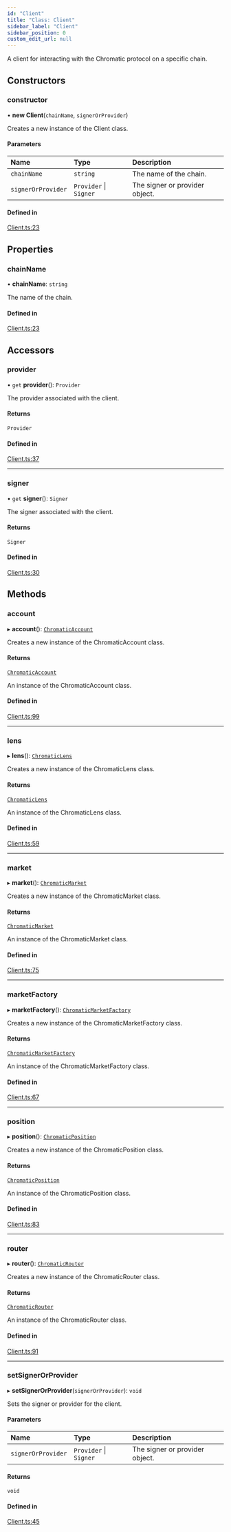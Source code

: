 ```yaml
---
id: "Client"
title: "Class: Client"
sidebar_label: "Client"
sidebar_position: 0
custom_edit_url: null
---
```


A client for interacting with the Chromatic protocol on a specific chain.

## Constructors

### constructor

• **new Client**(`chainName`, `signerOrProvider`)

Creates a new instance of the Client class.

#### Parameters

| Name | Type | Description |
| :------ | :------ | :------ |
| `chainName` | `string` | The name of the chain. |
| `signerOrProvider` | `Provider` \| `Signer` | The signer or provider object. |

#### Defined in

[Client.ts:23](https://github.com/chromatic-protocol/sdk/blob/01a7cba/packages/sdk-ethers-v6/src/Client.ts#L23)

## Properties

### chainName

• **chainName**: `string`

The name of the chain.

#### Defined in

[Client.ts:23](https://github.com/chromatic-protocol/sdk/blob/01a7cba/packages/sdk-ethers-v6/src/Client.ts#L23)

## Accessors

### provider

• `get` **provider**(): `Provider`

The provider associated with the client.

#### Returns

`Provider`

#### Defined in

[Client.ts:37](https://github.com/chromatic-protocol/sdk/blob/01a7cba/packages/sdk-ethers-v6/src/Client.ts#L37)

___

### signer

• `get` **signer**(): `Signer`

The signer associated with the client.

#### Returns

`Signer`

#### Defined in

[Client.ts:30](https://github.com/chromatic-protocol/sdk/blob/01a7cba/packages/sdk-ethers-v6/src/Client.ts#L30)

## Methods

### account

▸ **account**(): [`ChromaticAccount`](ChromaticAccount.md)

Creates a new instance of the ChromaticAccount class.

#### Returns

[`ChromaticAccount`](ChromaticAccount.md)

An instance of the ChromaticAccount class.

#### Defined in

[Client.ts:99](https://github.com/chromatic-protocol/sdk/blob/01a7cba/packages/sdk-ethers-v6/src/Client.ts#L99)

___

### lens

▸ **lens**(): [`ChromaticLens`](ChromaticLens.md)

Creates a new instance of the ChromaticLens class.

#### Returns

[`ChromaticLens`](ChromaticLens.md)

An instance of the ChromaticLens class.

#### Defined in

[Client.ts:59](https://github.com/chromatic-protocol/sdk/blob/01a7cba/packages/sdk-ethers-v6/src/Client.ts#L59)

___

### market

▸ **market**(): [`ChromaticMarket`](ChromaticMarket.md)

Creates a new instance of the ChromaticMarket class.

#### Returns

[`ChromaticMarket`](ChromaticMarket.md)

An instance of the ChromaticMarket class.

#### Defined in

[Client.ts:75](https://github.com/chromatic-protocol/sdk/blob/01a7cba/packages/sdk-ethers-v6/src/Client.ts#L75)

___

### marketFactory

▸ **marketFactory**(): [`ChromaticMarketFactory`](ChromaticMarketFactory.md)

Creates a new instance of the ChromaticMarketFactory class.

#### Returns

[`ChromaticMarketFactory`](ChromaticMarketFactory.md)

An instance of the ChromaticMarketFactory class.

#### Defined in

[Client.ts:67](https://github.com/chromatic-protocol/sdk/blob/01a7cba/packages/sdk-ethers-v6/src/Client.ts#L67)

___

### position

▸ **position**(): [`ChromaticPosition`](ChromaticPosition.md)

Creates a new instance of the ChromaticPosition class.

#### Returns

[`ChromaticPosition`](ChromaticPosition.md)

An instance of the ChromaticPosition class.

#### Defined in

[Client.ts:83](https://github.com/chromatic-protocol/sdk/blob/01a7cba/packages/sdk-ethers-v6/src/Client.ts#L83)

___

### router

▸ **router**(): [`ChromaticRouter`](ChromaticRouter.md)

Creates a new instance of the ChromaticRouter class.

#### Returns

[`ChromaticRouter`](ChromaticRouter.md)

An instance of the ChromaticRouter class.

#### Defined in

[Client.ts:91](https://github.com/chromatic-protocol/sdk/blob/01a7cba/packages/sdk-ethers-v6/src/Client.ts#L91)

___

### setSignerOrProvider

▸ **setSignerOrProvider**(`signerOrProvider`): `void`

Sets the signer or provider for the client.

#### Parameters

| Name | Type | Description |
| :------ | :------ | :------ |
| `signerOrProvider` | `Provider` \| `Signer` | The signer or provider object. |

#### Returns

`void`

#### Defined in

[Client.ts:45](https://github.com/chromatic-protocol/sdk/blob/01a7cba/packages/sdk-ethers-v6/src/Client.ts#L45)
